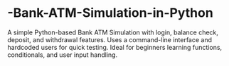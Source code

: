 # -Bank-ATM-Simulation-in-Python
A simple Python-based Bank ATM Simulation with login, balance check, deposit, and withdrawal features. Uses a command-line interface and hardcoded users for quick testing. Ideal for beginners learning functions, conditionals, and user input handling.
